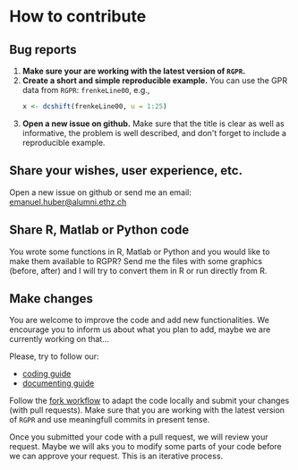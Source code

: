 
# How to contribute

## Bug reports

1. **Make sure your are working with the latest version of `RGPR`.**
2. **Create a short and simple reproducible example.**
    You can use the GPR data from `RGPR`: `frenkeLine00`, e.g.,
    ```r
    x <- dcshift(frenkeLine00, u = 1:25)
    ```
3. **Open a new issue on github.**
    Make sure that the title is clear as well as informative, the
    problem is well described, and don't forget to include a reproducible
    example.

## Share your wishes, user experience, etc.

Open a new issue on github or send me an email: emanuel.huber@alumni.ethz.ch

## Share R, Matlab or Python code

You wrote some functions in R, Matlab or Python and you would like to make them
available to RGPR? Send me the files with some graphics (before, after) and
I will try to convert them in R or run directly from R.

## Make changes

You are welcome to improve the code and add new functionalities. 
We encourage you to inform us about what you plan to add, maybe we are currently
working on that...

Please, try to follow our:

* [coding guide](https://github.com/emanuelhuber/RGPR/wiki/Coding-guide)
* [documenting guide](https://github.com/emanuelhuber/RGPR/wiki/How-to-document-with-roxygen2)

Follow the 
[fork workflow](https://github.com/emanuelhuber/RGPR/wiki/Fork-Workflow) to 
adapt the code locally and submit your changes (with pull requests). Make sure 
that you are working with the latest version of `RGPR` and use meaningfull
commits in present tense.

Once you submitted your code with a pull request, we will review your request.
Maybe we will aks you to modify some parts of your code before we can approve
your request. This is an iterative process.
